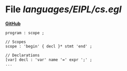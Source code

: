 # File _languages/EIPL/cs.egl_
**[GitHub](https://github.com/softlang/yas/blob/master/languages/EIPL/cs.egl)**
```
program : scope ;

// Scopes
scope : 'begin' { decl }* stmt 'end' ;

// Declarations
[var] decl : 'var' name '=' expr ';' ;
...
```
